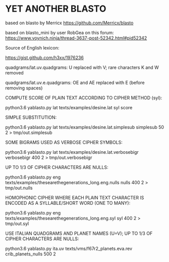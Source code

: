 # YET ANOTHER BLASTO

based on blasto by Merricx https://github.com/Merricx/blasto

based on blasto_mini by user RobGea on this forum: https://www.voynich.ninja/thread-3637-post-52342.html#pid52342

Source of English lexicon:

https://gist.github.com/h3xx/1976236


quadgrams/lat.uv.quadgrams: U replaced with V; rare characters K and W removed

quadgrams/lat.uv.e.quadgrams: OE and AE replaced with E (before removing spaces)


COMPUTE SCORE OF PLAIN TEXT ACCORDING TO CIPHER METHOD (syl):

python3.6 yablasto.py lat texts/examples/desine.lat syl score 

SIMPLE SUBSTITUTION:

python3.6 yablasto.py lat texts/examples/desine.lat.simplesub simplesub 50  2  > tmp/out.simplesub

SOME BIGRAMS USED AS VERBOSE CIPHER SYMBOLS:

python3.6 yablasto.py lat texts/examples/desine.lat.verbosebigr verbosebigr 400  2 > tmp/out.verbosebigr

UP TO 1/3 OF CIPHER CHARACTERS ARE NULLS:

python3.6 yablasto.py eng texts/examples/thesearethegenerations_long.eng.nulls nulls  400  2  > tmp/out.nulls

HOMOPHONIC CIPHER WHERE EACH PLAIN TEXT CHARACTER IS ENCODED AS A SYLLABLE/SHORT WORD (ONE TO MANY):

python3.6 yablasto.py eng texts/examples/thesearethegenerations_long.eng.syl syl 400 2  > tmp/out.syl

USE ITALIAN QUADGRAMS AND PLANET NAMES (U=V); UP TO 1/3 OF CIPHER CHARACTERS ARE NULLS:

python3.6 yablasto.py ita.uv texts/vms/f67r2_planets.eva.rev crib_planets_nulls 500 2


